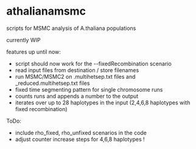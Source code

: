# athalianamsmc
scripts for MSMC analysis of A.thaliana populations

currently WIP

features up until now:
- script should now work for the --fixedRecombination scenario
- read input files from destination / store filenames
- run MSMC/MSMC2 on .multihetsep.txt files and _reduced.multihetsep.txt files
- fixed time segmenting pattern for single chromosome runs
- counts runs and appends a number to the output
- iterates over up to 28 haplotypes in the input (2,4,6,8 haplotypes with fixed recombination)

ToDo:
- include rho_fixed, rho_unfixed scenarios in the code
- adjust counter increase steps for 4,6,8 haplotypes !
